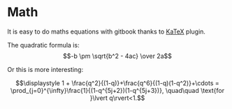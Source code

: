 Math
====

It is easy to do maths equations with gitbook thanks to
 [KaTeX](https://github.com/GitbookIO/plugin-katex) plugin.

The quadratic formula is: $$-b \pm \sqrt{b^2 - 4ac} \over 2a$$

Or this is more interesting:

  $$\displaystyle 1 +  \frac{q^2}{(1-q)}+\frac{q^6}{(1-q)(1-q^2)}+\cdots = \prod_{j=0}^{\infty}\frac{1}{(1-q^{5j+2})(1-q^{5j+3})}, \quad\quad \text{for }\lvert q\rvert<1.$$